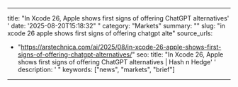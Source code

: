 ﻿---

title: "In Xcode 26, Apple shows first signs of offering ChatGPT alternatives''
date: '2025-08-20T15:18:32""
category: "Markets"
summary: ""
slug: "in xcode 26 apple shows first signs of offering chatgpt alte"
source_urls:
  - "https://arstechnica.com/ai/2025/08/in-xcode-26-apple-shows-first-signs-of-offering-chatgpt-alternatives/"
seo:
  title: "In Xcode 26, Apple shows first signs of offering ChatGPT alternatives | Hash n Hedge''
  description: '"
  keywords: ["news", "markets", "brief"]

---

